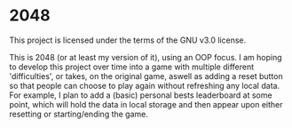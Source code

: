 # 2048

This project is licensed under the terms of the GNU v3.0 license.

This is 2048 (or at least my version of it), using an OOP focus. I am hoping to develop this project over time into a game with multiple different 'difficulties', or takes, on the original game, aswell as adding a reset button so that people can choose to play again without refreshing any local data. For example, I plan to add a (basic) personal bests leaderboard at some point, which will hold the data in local storage and then appear upon either resetting or starting/ending the game.
